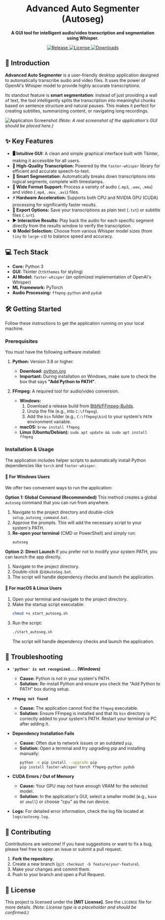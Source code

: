<h1 align="center">
  Advanced Auto Segmenter (Autoseg)
</h1>

<p align="center">
  <b>A GUI tool for intelligent audio/video transcription and segmentation using Whisper.</b>
</p>

<p align="center">
    <a href="https://github.com/[YOUR_GITHUB_USERNAME]/[YOUR_REPOSITORY_NAME]/releases">
        <img src="https://img.shields.io/github/v/release/[YOUR_GITHUB_USERNAME]/[YOUR_REPOSITORY_NAME]?style=for-the-badge" alt="Release">
    </a>
    <a href="https://github.com/[YOUR_GITHUB_USERNAME]/[YOUR_REPOSITORY_NAME]/blob/main/LICENSE">
        <img src="https://img.shields.io/github/license/[YOUR_GITHUB_USERNAME]/[YOUR_REPOSITORY_NAME]?style=for-the-badge&color=blue" alt="License">
    </a>
    <a href="https://github.com/[YOUR_GITHUB_USERNAME]/[YOUR_REPOSITORY_NAME]/issues">
        <img src="https://img.shields.io/github/issues/[YOUR_GITHUB_USERNAME]/[YOUR_REPOSITORY_NAME]?style=for-the-badge&color=brightgreen" alt="Downloads">
    </a>
</p>

## 👋 Introduction

**Advanced Auto Segmenter** is a user-friendly desktop application designed to automatically transcribe audio and video files. It uses the power of OpenAI's Whisper model to provide highly accurate transcriptions.

Its standout feature is **smart segmentation**: instead of just providing a wall of text, the tool intelligently splits the transcription into meaningful chunks based on sentence structure and natural pauses. This makes it perfect for creating subtitles, summarizing content, or navigating long recordings.

![Application Screenshot](https://i.imgur.com/your-screenshot-url.png)
*(Note: A real screenshot of the application's GUI should be placed here.)*

## ✨ Key Features

*   **🖥️ Intuitive GUI:** A clean and simple graphical interface built with Tkinter, making it accessible for all users.
*   **🤖 High-Quality Transcription:** Powered by the `faster-whisper` library for efficient and accurate speech-to-text.
*   **🧠 Smart Segmentation:** Automatically breaks down transcriptions into logical segments, complete with timestamps.
*   **🎵 Wide Format Support:** Process a variety of audio (`.mp3`, `.wav`, `.m4a`) and video (`.mp4`, `.mov`, `.avi`) files.
*   **⚡ Hardware Acceleration:** Supports both CPU and NVIDIA GPU (CUDA) processing for significantly faster results.
*   **📁 Export Options:** Save your transcriptions as plain text (`.txt`) or subtitle files (`.srt`).
*   **▶️ Interactive Results:** Play back the audio for each specific segment directly from the results window to verify the transcription.
*   **⚙️ Model Selection:** Choose from various Whisper model sizes (from `tiny` to `large-v3`) to balance speed and accuracy.

## 💻 Tech Stack

*   **Core:** Python 3
*   **GUI:** Tkinter (`ttkthemes` for styling)
*   **AI Model:** `faster-whisper` (an optimized implementation of OpenAI's Whisper)
*   **ML Framework:** PyTorch
*   **Audio Processing:** `ffmpeg-python` and `pydub`

## 🛠️ Getting Started

Follow these instructions to get the application running on your local machine.

### Prerequisites

You must have the following software installed:

1.  **Python:** Version 3.8 or higher.
    *   **Download:** [python.org](https://www.python.org/downloads/)
    *   **Important:** During installation on Windows, make sure to check the box that says **"Add Python to PATH"**.

2.  **FFmpeg:** A required tool for audio/video conversion.
    *   **Windows:**
        1.  Download a release build from [BtbN/FFmpeg-Builds](https://github.com/BtbN/FFmpeg-Builds/releases).
        2.  Unzip the file (e.g., into `C:\ffmpeg`).
        3.  Add the `bin` folder (e.g., `C:\ffmpeg\bin`) to your system's `PATH` environment variable.
    *   **macOS:** `brew install ffmpeg`
    *   **Linux (Ubuntu/Debian):** `sudo apt update && sudo apt install ffmpeg`

### Installation & Usage

The application includes helper scripts to automatically install Python dependencies like `torch` and `faster-whisper`.

#### 🚀 For Windows Users

We offer two convenient ways to run the application:

**Option 1: Global Command (Recommended)**
This method creates a global `autoseg` command that you can run from anywhere.

1.  Navigate to the project directory and double-click `setup_autoseg_command.bat`.
2.  Approve the prompts. This will add the necessary script to your system's PATH.
3.  **Re-open your terminal** (CMD or PowerShell) and simply run:
    ```bash
    autoseg
    ```

**Option 2: Direct Launch**
If you prefer not to modify your system PATH, you can launch the app directly.

1.  Navigate to the project directory.
2.  Double-click `启动AutoSeg.bat`.
3.  The script will handle dependency checks and launch the application.

#### 🐧 For macOS & Linux Users

1.  Open your terminal and navigate to the project directory.
2.  Make the startup script executable:
    ```bash
    chmod +x start_autoseg.sh
    ```
3.  Run the script:
    ```bash
    ./start_autoseg.sh
    ```
    The script will handle dependency checks and launch the application.

## 🐛 Troubleshooting

*   **`'python' is not recognized...` (Windows)**
    *   **Cause:** Python is not in your system's PATH.
    *   **Solution:** Re-install Python and ensure you check the "Add Python to PATH" box during setup.

*   **`FFmpeg not found`**
    *   **Cause:** The application cannot find the `ffmpeg` executable.
    *   **Solution:** Ensure FFmpeg is installed and that its `bin` directory is correctly added to your system's PATH. Restart your terminal or PC after adding it.

*   **Dependency Installation Fails**
    *   **Cause:** Often due to network issues or an outdated `pip`.
    *   **Solution:** Open a terminal and try upgrading pip and installing manually:
        ```bash
        python -m pip install --upgrade pip
        pip install faster-whisper torch ffmpeg-python pydub
        ```

*   **CUDA Errors / Out of Memory**
    *   **Cause:** Your GPU may not have enough VRAM for the selected model.
    *   **Solution:** In the application's GUI, select a smaller model (e.g., `base` or `small`) or choose "cpu" as the run device.

*   **Logs:** For detailed error information, check the log file located at `logs/autoseg.log`.

## 🤝 Contributing

Contributions are welcome! If you have suggestions or want to fix a bug, please feel free to open an issue or submit a pull request.

1.  **Fork the repository.**
2.  Create a new branch (`git checkout -b feature/your-feature`).
3.  Make your changes and commit them.
4.  Push to your branch and open a Pull Request.

## 📜 License

This project is licensed under the **[MIT License]**. See the `LICENSE` file for more details.
*(Note: License type is a placeholder and should be confirmed.)*
